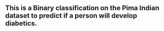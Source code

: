## This is a Binary classification on the Pima Indian dataset to predict if a person will develop diabetics.
